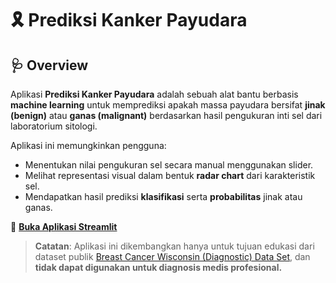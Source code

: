 # 🎗️ Prediksi Kanker Payudara

## 🩺 Overview

Aplikasi **Prediksi Kanker Payudara** adalah sebuah alat bantu berbasis **machine learning** untuk memprediksi apakah massa payudara bersifat **jinak (benign)** atau **ganas (malignant)** berdasarkan hasil pengukuran inti sel dari laboratorium sitologi.

Aplikasi ini memungkinkan pengguna:
- Menentukan nilai pengukuran sel secara manual menggunakan slider.
- Melihat representasi visual dalam bentuk **radar chart** dari karakteristik sel.
- Mendapatkan hasil prediksi **klasifikasi** serta **probabilitas** jinak atau ganas.

🔗 **[Buka Aplikasi Streamlit](https://belajar-strmlit-cancer-predict.streamlit.app)**

> **Catatan**: Aplikasi ini dikembangkan hanya untuk tujuan edukasi dari dataset publik [Breast Cancer Wisconsin (Diagnostic) Data Set](https://www.kaggle.com/datasets/uciml/breast-cancer-wisconsin-data), dan **tidak dapat digunakan untuk diagnosis medis profesional.**
